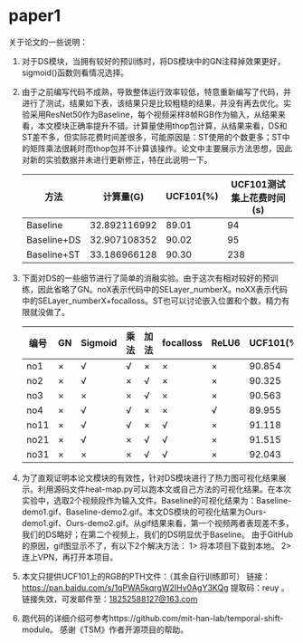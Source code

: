 # paper1
关于论文的一些说明：

1. 对于DS模块，当拥有较好的预训练时，将DS模块中的GN注释掉效果更好，sigmoid()函数则看情况选择。

2. 由于之前编写代码不成熟，导致整体运行效率较低，特意重新编写了代码，并进行了测试，结果如下表，该结果只是比较粗糙的结果，并没有再去优化。实验采用ResNet50作为Baseline，每个视频采样8帧RGB作为输入，从结果来看，本文模块正确率提升不错。计算量使用thop包计算，从结果来看，DS和ST差不多，但实际花费时间差很多，可能原因是：ST使用的个数更多；ST中的矩阵乘法很耗时而thop包并不计算该操作。论文中主要展示方法思想，因此对新的实验数据并未进行更新修正，特在此说明一下。

   | 方法        | 计算量(G)    | UCF101(%) | UCF101测试集上花费时间(s) |
   | ----------- | ------------ | --------- | ------------------------- |
   | Baseline    | 32.892116992 | 89.01     | 94                        |
   | Baseline+DS | 32.907108352 | 90.02     | 95                        |
   | Baseline+ST | 33.186966128 | 90.30     | 238                       |

3. 下面对DS的一些细节进行了简单的消融实验。由于这次有相对较好的预训练，因此省略了GN。noX表示代码中的SELayer_numberX。noXX表示代码中的SELayer_numberX+focalloss。ST也可以讨论嵌入位置和个数，精力有限就没做了。

   | 编号 | GN   | Sigmoid | 乘法 | 加法 | focalloss | ReLU6 | UCF101(%) |
   | ---- | ---- | ------- | ---- | ---- | --------- | ----- | --------- |
   | no1  | ×    | √       | √    | ×    | ×         | ×     | 90.854    |
   | no2  | ×    | √       | ×    | √    | ×         | ×     | 90.325    |
   | no3  | ×    | ×       | ×    | √    | ×         | ×     | 90.563    |
   | no4  | ×    | √       | √    | ×    | ×         | √     | 89.955    |
   | no11 | ×    | √       | √    | ×    | √         | ×     | 91.118    |
   | no21 | ×    | √       | ×    | √    | √         | ×     | 91.515    |
   | no31 | ×    | ×       | ×    | √    | √         | ×     | 92.043    |

4. 为了直观证明本论文模块的有效性，针对DS模块进行了热力图可视化结果展示。利用源码文件heat-map.py可以跑本文或自己方法的可视化结果。在本次实验中，选取2个视频段作为输入文件。Baseline的可视化结果为：Baseline-demo1.gif、Baseline-demo2.gif。本文DS模块的可视化结果为Ours-demo1.gif、Ours-demo2.gif。从gif结果来看，第一个视频两者表现差不多，我们的DS略好；在第二个视频上，我们的DS明显优于Baseline。 由于GitHub的原因，gif图显示不了，有以下2个解决方法： 1> 将本项目下载到本地。 2> 连上VPN，再打开本项目。

5. 本文只提供UCF101上的RGB的PTH文件：（其余自行训练即可） 链接：https://pan.baidu.com/s/1qPWA5kqrgW2IHv0AgY3KQg  提取码：reuy 。 链接失效，可发邮件至：18252588127@163.com

6. 跑代码的详细介绍可参考https://github.com/mit-han-lab/temporal-shift-module。 感谢《TSM》作者开源项目的帮助。

